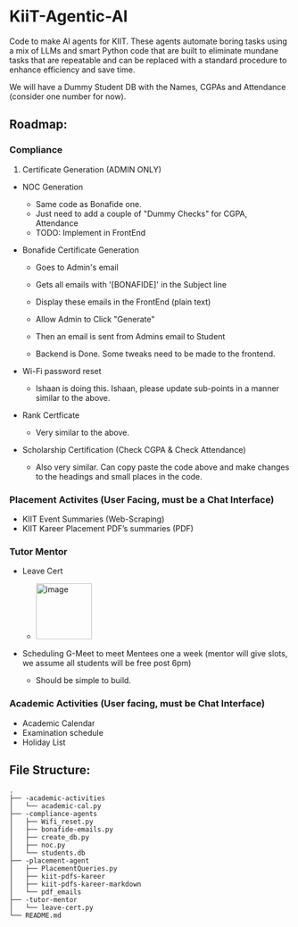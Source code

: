 # KiiT-Agentic-AI

Code to make AI agents for KIIT. These agents automate boring tasks using a mix of LLMs and smart Python code that are built to eliminate mundane tasks that are repeatable and can be replaced with a standard procedure to enhance efficiency and save time. 

We will have a Dummy Student DB with the Names, CGPAs and Attendance (consider one number for now). 

## Roadmap:


### Compliance


1. Certificate Generation (ADMIN ONLY)
  - NOC Generation
    - Same code as Bonafide one.
    - Just need to add a couple of "Dummy Checks" for CGPA, Attendance
    - TODO: Implement in FrontEnd
   
  - Bonafide Certificate Generation
    - Goes to Admin's email
    - Gets all emails with '[BONAFIDE]' in the Subject line
    - Display these emails in the FrontEnd (plain text)
    - Allow Admin to Click "Generate"
    - Then an email is sent from Admins email to Student
   
    - Backend is Done. Some tweaks need to be made to the frontend. 
      
- Wi-Fi password reset
  - Ishaan is doing this. Ishaan, please update sub-points in a manner similar to the above.
    
- Rank Certficate
  - Very similar to the above. 

- Scholarship Certification (Check CGPA & Check Attendance)
  - Also very similar. Can copy paste the code above and make changes to the headings and small places in the code. 

### Placement Activites (User Facing, must be a Chat Interface)
- ⁠KIIT Event Summaries (Web-Scraping)
- KIIT Kareer Placement PDF’s summaries (PDF)

### Tutor Mentor
- Leave Cert
  - <img width="100" alt="image" src="https://github.com/user-attachments/assets/0b16848f-530a-42df-91bb-b8a09a153bc2" />

- Scheduling G-Meet to meet Mentees one a week (mentor will give slots, we assume all students will be free post 6pm)
  - Should be simple to build. 

### Academic Activities (User facing, must be Chat Interface)
- Academic Calendar 
- Examination schedule
- Holiday List




## File Structure:

```
.
├── -academic-activities
│   └── academic-cal.py
├── -compliance-agents
│   ├── Wifi_reset.py
│   ├── bonafide-emails.py
│   ├── create_db.py
│   ├── noc.py
│   └── students.db
├── -placement-agent
│   ├── PlacementQueries.py
│   ├── kiit-pdfs-kareer
│   ├── kiit-pdfs-kareer-markdown
│   └── pdf_emails
├── -tutor-mentor
│   └── leave-cert.py
└── README.md
```
